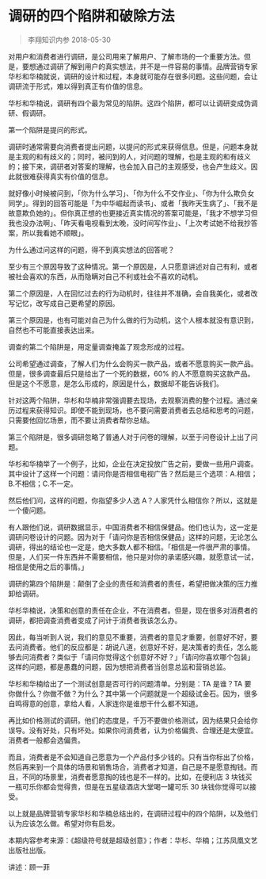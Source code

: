 # 调研的四个陷阱和破除方法
> 李翔知识内参
2018-05-30

对用户和消费者进行调研，是公司用来了解用户、了解市场的一个重要方法。但是，要想通过调研了解到用户的真实想法，并不是一件容易的事情。品牌营销专家华杉和华楠就说，调研的设计和过程，本身就可能存在很多问题。这些问题，会让调研流于形式，难以得到真正有价值的信息。

华杉和华楠说，调研有四个最为常见的陷阱。这四个陷阱，都可以让调研变成伪调研、假调研。

第一个陷阱是提问的形式。

调研时通常需要向消费者提出问题，以提问的形式来获得信息。但是，问题本身就是主观的和有歧义的；同时，被问到的人，对问题的理解，也是主观的和有歧义的；接下来，调研者对答案的理解，也会加入自己的主观感受，也会产生歧义。因此就很难获得真实有价值的信息。

就好像小时候被问到，「你为什么学习」、「你为什么不交作业」、「你为什么欺负女同学」。得到的回答可能是「为中华崛起而读书」、或者「我昨天生病了」、「我不是故意欺负她的」。但你真正想的也更接近真实情况的答案可能是，「我才不想学习但我也没办法啊」、「昨天看电视看到太晚，没时间写作业」、「上次考试她不给我抄答案，所以我看她不顺眼」。

为什么通过问这样的问题，得不到真实想法的回答呢？

至少有三个原因导致了这种情况。第一个原因是，人只愿意讲述对自己有利，或者被社会喜欢的东西，从而隐瞒对自己不利或社会不喜欢的动机。

第二个原因是，人在回忆过去的行为动机时，往往并不准确，会自我美化，或者改写记忆，改写成自己更希望的原因。

第三个原因是，也有可能对自己为什么做的行为动机，这个人根本就没有意识到，自然也不可能直接表达出来。

调查的第二个陷阱是，用定量调查掩盖了观念形成的过程。

公司希望通过调查，了解人们为什么会购买一款产品，或者不愿意购买一款产品。但是，很多调查最后只是给出了一个死的数据，60% 的人不愿意购买这款产品。但是这个不愿意，是怎么形成的，原因是什么，数据却不能告诉我们。

针对这两个陷阱，华杉和华楠非常强调要去现场，去观察消费的整个过程。通过亲历过程来获得知识。即使不能到现场，也不要问需要消费者去总结和思考的问题，只需要他回忆场景，而不要让消费者帮你总结。

第三个陷阱是，很多调研忽略了普通人对于问卷的理解，以至于问卷设计上出了问题。

华杉和华楠举了一个例子，比如，企业在决定投放广告之前，要做一些用户调查。其中设计了这样一个问题：请问你是否相信电视广告？然后是三个选项：A.相信；B.不相信；C.不一定。

然后他们问，这样的问题，你指望多少人选 A？人家凭什么相信你？所以，这就是一个傻问题。

有人跟他们说，调研数据显示，中国消费者不相信保健品。他们也认为，这一定是调研问卷设计的问题。因为对于「请问你是否相信保健品」这样的问题，无论怎么调研，得出的结论也一定是，绝大多数人都不相信。「相信是一件很严肃的事情。但是，人们买一件东西并不需要相信，他只是对你的承诺感兴趣，就愿意试一试，相信是使用之后的事情。」

调研的第四个陷阱是：颠倒了企业的责任和消费者的责任，希望把做决策的压力推卸给调研。

华杉华楠说，决策和创意的责任在企业，不在消费者。但是，现在很多对消费者的调研，都把调查消费者变成了问计于消费者我该怎么办。

因此，每当听到人说，我们的意见不重要，消费者的意见才重要，创意好不好，要去问消费者。他们的反应都是：胡说八道，创意好不好，是决策者的责任，怎么能够去问消费者？类似于「请问你觉得这个创意好不好？」「请问你喜欢哪个包装」这样的问题，都是愚蠢的问题，因为想把消费者当创意总监和营销总监。

华杉和华楠给出了一个测试创意是否可行的问题清单。分别是：TA 是谁？TA 要你做什么？你做不做？为什么？其中第一个问题就是一个超级试金石。因为，很多自鸣得意的创意，拿给人看，人家连你是谁想干什么都不知道。

再比如价格测试的调研。他们的态度是，千万不要做价格测试，因为结果只会给你误导。没有好处，只有坏处。如果你问消费者，认为价格偏贵、合理还是太便宜。消费者一般都会选偏贵。

而且，消费者是不会知道自己愿意为一个产品付多少钱的。只有当你标出了价格，然后再来到一个具体的场景和销售场合，消费者才知道，自己是不是愿意掏钱。而且，不同的场景里，消费者愿意掏的钱也是不一样的。比如，在便利店 3 块钱买一瓶可乐你都会觉得贵，但是在五星级酒店大堂喝一罐可乐 30 块钱你觉得可以接受。

以上就是品牌营销专家华杉和华楠总结出的，在调研过程中的四个陷阱，以及他们认为应该怎么做。希望对你有启发。

本期内容参考来源：《超级符号就是超级创意》；作者：华杉、华楠；江苏凤凰文艺出版社出版。

讲述：顾一菲
